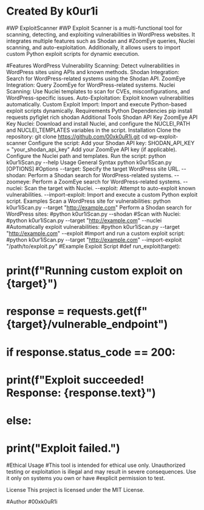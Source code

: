 # Created By k0ur1i
#WP ExploitScanner
#WP Exploit Scanner is a multi-functional tool for scanning, detecting, and exploiting vulnerabilities in WordPress websites. It integrates multiple features such as Shodan and #ZoomEye queries, Nuclei scanning, and auto-exploitation. Additionally, it allows users to import custom Python exploit scripts for dynamic execution.

#Features
WordPress Vulnerability Scanning: Detect vulnerabilities in WordPress sites using APIs and known methods.
Shodan Integration: Search for WordPress-related systems using the Shodan API.
ZoomEye Integration: Query ZoomEye for WordPress-related systems.
Nuclei Scanning: Use Nuclei templates to scan for CVEs, misconfigurations, and WordPress-specific issues.
Auto-Exploitation: Exploit known vulnerabilities automatically.
Custom Exploit Import: Import and execute Python-based exploit scripts dynamically.
Requirements
Python Dependencies
pip install requests pyfiglet rich shodan
Additional Tools
Shodan API Key
ZoomEye API Key
Nuclei: Download and install Nuclei, and configure the NUCLEI_PATH and NUCLEI_TEMPLATES variables in the script.
Installation
Clone the repository:
git clone https://github.com/00xk0uR1i.git
cd wp-exploit-scanner
Configure the script:
Add your Shodan API key:
SHODAN_API_KEY = "your_shodan_api_key"
Add your ZoomEye API key (if applicable).
Configure the Nuclei path and templates.
Run the script:
python k0ur1iScan.py --help
Usage
General Syntax
python k0ur1iScan.py [OPTIONS]
#Options
--target: Specify the target WordPress site URL.
--shodan: Perform a Shodan search for WordPress-related systems.
--zoomeye: Perform a ZoomEye search for WordPress-related systems.
--nuclei: Scan the target with Nuclei.
--exploit: Attempt to auto-exploit known vulnerabilities.
--import-exploit: Import and execute a custom Python exploit script.
Examples
Scan a WordPress site for vulnerabilities:
python k0ur1iScan.py --target "http://example.com"
Perform a Shodan search for WordPress sites:
#python k0ur1iScan.py --shodan
#Scan with Nuclei:
#python k0ur1iScan.py --target "http://example.com" --nuclei
#Automatically exploit vulnerabilities:
#python k0ur1iScan.py --target "http://example.com" --exploit
#Import and run a custom exploit script:
#python k0ur1iScan.py --target "http://example.com" --import-exploit "/path/to/exploit.py"
#Example Exploit Script
#def run_exploit(target):
#    print(f"Running custom exploit on {target}")
#    response = requests.get(f"{target}/vulnerable_endpoint")
#    if response.status_code == 200:
 #       print(f"Exploit succeeded! Response: {response.text}")
#    else:
#        print("Exploit failed.")
#Ethical Usage
#This tool is intended for ethical use only. Unauthorized testing or exploitation is illegal and may result in severe consequences. Use it only on systems you own or have #explicit permission to test.

License
This project is licensed under the MIT License.

#Author
#00xk0uR1i

#
#
#
